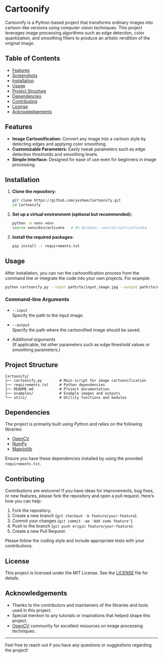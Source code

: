
# Cartoonify

Cartoonify is a Python-based project that transforms ordinary images into cartoon-like versions using computer vision techniques. This project leverages image processing algorithms such as edge detection, color quantization, and smoothing filters to produce an artistic rendition of the original image.

## Table of Contents

- [Features](#features)
- [Screenshots](#screenshots)
- [Installation](#installation)
- [Usage](#usage)
- [Project Structure](#project-structure)
- [Dependencies](#dependencies)
- [Contributing](#contributing)
- [License](#license)
- [Acknowledgements](#acknowledgements)

## Features

- **Image Cartoonification:** Convert any image into a cartoon style by detecting edges and applying color smoothing.
- **Customizable Parameters:** Easily tweak parameters such as edge detection thresholds and smoothing levels.
- **Simple Interface:** Designed for ease of use even for beginners in image processing.

## Installation

1. **Clone the repository:**

   ```bash
   git clone https://github.com/yxshee/Cartoonify.git
   cd Cartoonify
   ```

2. **Set up a virtual environment (optional but recommended):**

   ```bash
   python -m venv venv
   source venv/bin/activate   # On Windows: venv\Scripts\activate
   ```

3. **Install the required packages:**

   ```bash
   pip install -r requirements.txt
   ```

## Usage

After installation, you can run the cartoonification process from the command line or integrate the code into your own projects. For example:

```bash
python cartoonify.py --input path/to/input_image.jpg --output path/to/output_image.jpg
```

### Command-line Arguments

- `--input`  
  Specify the path to the input image.

- `--output`  
  Specify the path where the cartoonified image should be saved.

- _Additional arguments_  
  (If applicable, list other parameters such as edge threshold values or smoothing parameters.)

## Project Structure

```plaintext
Cartoonify/
├── cartoonify.py        # Main script for image cartoonification
├── requirements.txt     # Python dependencies
├── README.md            # Project documentation
├── examples/            # Example images and outputs
└── utils/               # Utility functions and modules
```

## Dependencies

The project is primarily built using Python and relies on the following libraries:

- [OpenCV](https://opencv.org/)
- [NumPy](https://numpy.org/)
- [Matplotlib](https://matplotlib.org/) 

Ensure you have these dependencies installed by using the provided `requirements.txt`.

## Contributing

Contributions are welcome! If you have ideas for improvements, bug fixes, or new features, please fork the repository and open a pull request. Here’s how you can help:

1. Fork the repository.
2. Create a new branch (`git checkout -b feature/your-feature`).
3. Commit your changes (`git commit -am 'Add some feature'`).
4. Push to the branch (`git push origin feature/your-feature`).
5. Create a new Pull Request.

Please follow the coding style and include appropriate tests with your contributions.

## License

This project is licensed under the MIT License. See the [LICENSE](LICENSE) file for details.

## Acknowledgements

- Thanks to the contributors and maintainers of the libraries and tools used in this project.
- Special mention to any tutorials or inspirations that helped shape this project.
- [OpenCV](https://opencv.org/) community for excellent resources on image processing techniques.

---

Feel free to reach out if you have any questions or suggestions regarding the project!
